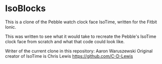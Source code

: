 # IsoBlocks
 This is a clone of the Pebble watch clock face IsoTime, written for the Fitbit Ionic.

This was written to see what it would take to recreate the Pebble's IsoTime clock 
face from scratch and what that code could look like.

Writer of the current clone in this repository: Aaron Waruszewski
Original creator of IsoTime is Chris Lewis https://github.com/C-D-Lewis
